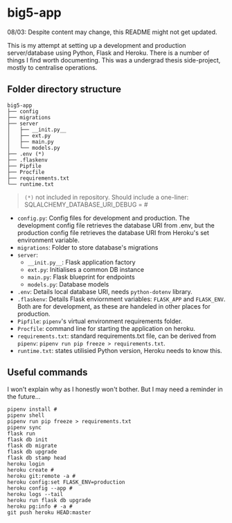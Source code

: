 # big5-app

08/03: Despite content may change, this README might not get updated.

This is my attempt at setting up a development and production server/database using Python, Flask and Heroku. There is a number of things I find worth documenting. This was a undergrad thesis side-project, mostly to centralise operations.

## Folder directory structure

```
big5-app
├── config
├── migrations
├── server
│   ├── __init.py__
│   ├── ext.py
│   ├── main.py
│   └── models.py
├── .env (*)
├── .flaskenv
├── Pipfile
├── Procfile
├── requirements.txt
└── runtime.txt
```

> `(*)` not included in repository. Should include a one-liner: SQLALCHEMY_DATABASE_URI_DEBUG = #

* `config.py`: Config files for development and production. The development config file retrieves the database URI from .env, but the production config file retrieves the database URI from Heroku's set environment variable.
* `migrations`: Folder to store database's migrations
* `server`:
  * `__init.py__`: Flask application factory
  * `ext.py`: Initialises a common DB instance
  * `main.py`: Flask blueprint for endpoints
  * `models.py`: Database models
* `.env`: Details local database URI, needs `python-dotenv` library.
* `.flaskenv`: Details Flask enviornment variables: `FLASK_APP` and `FLASK_ENV`. Both are for development, as these are handeled in other places for production.
* `Pipfile`: `pipenv`'s virtual environment requirements folder.
* `Procfile`: command line for starting the application on heroku.
* `requirements.txt`: standard requirements.txt file, can be derived from `pipenv`: `pipenv run pip freeze > requirements.txt`.
* `runtime.txt`: states utilisied Python version, Heroku needs to know this.

## Useful commands

I won't explain why as I honestly won't bother. But I may need a reminder in the future...

```
pipenv install #
pipenv shell
pipenv run pip freeze > requirements.txt
pipenv sync
flask run
flask db init
flask db migrate
flask db upgrade
flask db stamp head
heroku login
heroku create #
heroku git:remote -a #
heroku config:set FLASK_ENV=production
heroku config --app #
heroku logs --tail
heroku run flask db upgrade
heroku pg:info # -a #
git push heroku HEAD:master
```